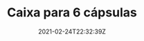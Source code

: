 ---
title : "Caixa para 6 cápsulas"
date  : 2021-02-24T22:32:39Z
# meta description
description : "this is meta description"

weight: 1

images: 
- "images/products/capsules_6_blue.png"
- "images/products/capsules_6_blue_oil.png"
- "images/products/capsules_6_red.png"
- "images/products/capsules_6_white.png"
- "images/products/capsules_6_closed_white.png"

#XXX when creating product, give this files a name considering that it will be shown in the url

############################# banner ############################
banner:
  enable : true
  title  : "Acredita na Tecnologia , Faz a mudança"
  content: "Lorem ipsum dolor sit amet, consectetur adipisicing elit, sed do eiusmod tempor incididunt ut labore et dolore magna. Lorem ipsum dolor sit amet, consectetur adipisicing elit. Voluptas, modi fugit in veritatis labore perferendis. Minima hic at, nostrum nihil!"
  image : "images/showcase/showcase-2.jpeg"
  button:
   enable: false
   label : "Ver todos os Produtos"
   link  : "products"

############################# Gallery Info ############################
gallery_buy:
  enable: true
  title: ""
  # product Price
  price         : "6.00"
  discount_price: "5.50"

  # product variation
  colors: ["Azul","Vermelho","Branco"]
  sizes : [3, 6]
  other_sizes : [3]
  size : 6
  
  info:
    description: "Para preparar as suas cápsulas de forma fácil e rápida.
                  Pode ainda transportar e armazenar de forma prática e segura."
    material: "PLA (Poliácido láctico) - plástico biodegradável e biocompatível."
    dimensions: "64x44x26mm (caixa+tampa)."
    extras: "Acresce o valor dos portes."


############################# Feature ############################
features:
  enable: true
  #title : "" # Write in here will override the title defined for all products
  first_item:
    # about product item loop
    image1  : "images/products/feature1_1.jpg"
    image2  : "images/products/feature1_2.jpg"
    title  : "Menos Esforço"
    content: "Prepare as suas misturas de óleos essenciais em cápsulas, com menos esforço."
    button:
      enable: false
      label : "Check Features"
      link  : "#"
  items :        
    # about product item loop
    - image  : "images/products/feature2.jpg"
      title  : "Ajude o Ambiente"
      content: "Recorremos a PLA, um material plástico biocompatível e biodegradável, reduzindo o impacto negativo no ambiente."
      button:
        enable: false
        label : "Check Features"
        link  : "#"

    # about product item loop
    - image  : "images/products/feature3.jpg"
      title  : "Poupe Tempo"
      content: "Poupe tempo ao preparar múltiplas doses até 5x mais rápido que convencionalmente."
      button:
        enable: false
        label : "Check Features"
        link  : "#"
        
    # about product item loop
    - image  : "images/products/feature4.jpg"
      title  : "Armazene e Transporte"
      content: "Armazene e transporte as suas cápsulas de forma segura e eficiente."
      button:
        enable: false
        label : "Check Features"
        link  : "#"


############################## Testimonial ##########################
testimonials:
  enable: false
  title : "O que andam a dizer"
  testimonial_item:
    # testimonial item loop
    - name       : "Jonathon Andrew"
      designation: "CEO, Themefisher"
      image      : "images/avater.png"
      content    : "Melhor compra da minha vida, nunca me vou arrepender, e acho que vou comprar mais destas caixas. São muito girss, recomendo!"
      
    # testimonial item loop
    - name       : "Jonathon Andrew"
      designation: "Alguém"
      image      : "images/avater.png"
      content    : "Não sei viver sem esta caixa."
      
    # testimonial item loop
    - name       : "Jonathon Andrew"
      designation: "Pessoa"
      image      : "images/avater.png"
      content    : "Lindo, mesmo."

############################## Other Products ##########################
other_products:
  enable: true
  #title and common variables are in data/product.yml but can be overriden here (by product)

promo:
  enable: false

draft: false
---